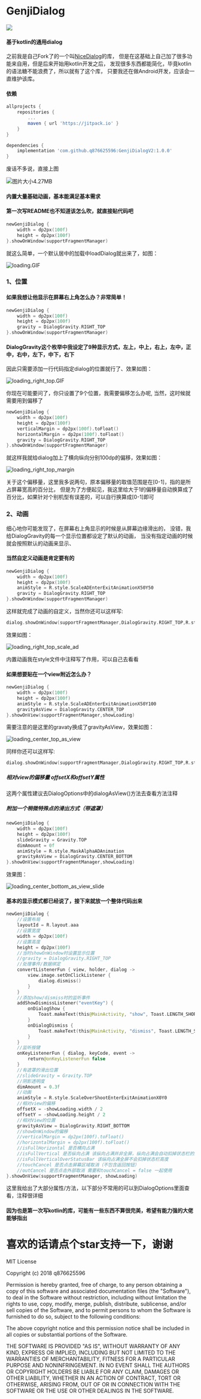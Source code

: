 # GenjiDialog

[![](https://jitpack.io/v/q876625596/GenjiDialogV2.svg)](https://jitpack.io/#q876625596/GenjiDialogV2)

#### 基于kotlin的通用dialog


之前我是自己Fork了的一个叫[NiceDialog](https://github.com/SheHuan/NiceDialog)的库，
但是在这基础上自己加了很多功能来自用，但是后来开始用kotlin开发之后，
发现很多东西都能简化，毕竟kotlin的语法糖不能浪费了，所以就有了这个库，
只要我还在做Android开发，应该会一直维护该库。

#### 依赖

``` groovy
allprojects {
	repositories {
		...
		maven { url 'https://jitpack.io' }
	}
}
```

``` groovy
dependencies {
    implementation 'com.github.q876625596:GenjiDialogV2:1.0.0'
}
```
废话不多说，直接上图

![图片大小4.27MB](image/need_healing_compress.GIF)

#### 内置大量基础动画，基本能满足基本需求

#### 第一次写README也不知道该怎么吹，就直接贴代码吧

``` kotlin
newGenjiDialog {
    width = dp2px(100f)
    height = dp2px(100f)
}.showOnWindow(supportFragmentManager)
```

就这么简单，一个默认居中的加载中loadDialog就出来了，如图：

![loading.GIF](image/loading.gif)

### 1、位置

#### 如果我想让他显示在屏幕右上角怎么办？非常简单！

``` kotlin
newGenjiDialog {
    width = dp2px(100f)
    height = dp2px(100f)
    gravity = DialogGravity.RIGHT_TOP
}.showOnWindow(supportFragmentManager)
```
#### DialogGravity这个枚举中我设定了9种显示方式，左上，中上，右上，左中，正中，右中，左下，中下，右下
因此只需要添加一行代码指定dialog的位置就行了、效果如图：

![loading_right_top.GIF](image/loading_right_top.gif)

你现在可能要问了，你只设置了9个位置，我需要偏移怎么办呢,
当然，这时候就需要用到偏移了

``` kotlin
newGenjiDialog {
    width = dp2px(100f)
    height = dp2px(100f)
    verticalMargin = dp2px(100f).toFloat()
    horizontalMargin = dp2px(100f).toFloat()
    gravity = DialogGravity.RIGHT_TOP
}.showOnWindow(supportFragmentManager)
```

就这样我就给dialog加上了横向纵向分别100dp的偏移，效果如图：

![loading_right_top_margin](image/loading_right_top_margin.gif)

关于这个偏移量，这里我多说两句，原本偏移量的取值范围是在[0-1]，指的是所占屏幕宽高的百分比，
但是为了方便起见，我这里给大于1的偏移量自动换算成了百分比，如果针对个别机型有误差的，可以自行换算成[0-1]即可

### 2、动画

细心地你可能发现了，在屏幕右上角显示的时候是从屏幕边缘滑出的，
没错，我给DialogGravity的每一个显示位置都设定了默认的动画，
当没有指定动画的时候就会按照默认的动画来显示、

#### 当然自定义动画是肯定要有的
``` kotlin
newGenjiDialog {
    width = dp2px(100f)
    height = dp2px(100f)
    animStyle = R.style.ScaleADEnterExitAnimationX50Y50
    gravity = DialogGravity.RIGHT_TOP
}.showOnWindow(supportFragmentManager)
```

这样就完成了动画的自定义，当然你还可以这样写:
``` kotlin
dialog.showOnWindow(supportFragmentManager,DialogGravity.RIGHT_TOP,R.style.ScaleADEnterExitAnimationX50Y50)
```

效果如图：

![loading_right_top_scale_ad](image/loading_right_top_scale_ad.gif)

内置动画我在style文件中注释写了作用，可以自己去看看

#### 如果想要贴在一个view附近怎么办？

``` kotlin
newGenjiDialog {
    width = dp2px(100f)
    height = dp2px(100f)
    animStyle = R.style.ScaleADEnterExitAnimationX50Y100
    gravityAsView = DialogGravity.CENTER_TOP
}.showOnView(supportFragmentManager,showLoading)
```

需要注意的是这里的gravaty换成了gravityAsView，效果如图：

![loading_center_top_as_view](image/loading_center_top_as_view.gif)

同样你还可以这样写:
``` kotlin
dialog.showOnWindow(supportFragmentManager,DialogGravity.RIGHT_TOP,R.style.ScaleADEnterExitAnimationX50Y50)
```

##### 相对view的偏移量 offsetX和offsetY属性
这两个属性建议去DialogOptions中的dialogAsView()方法去查看方法注释


##### 附加一个稍微特殊点的滑出方式（带遮罩）
``` kotlin
newGenjiDialog {
    width = dp2px(100f)
    height = dp2px(100f)
    slideGravity = Gravity.TOP
    dimAmount = 0f
    animStyle = R.style.MaskAlphaADAnimation
    gravityAsView = DialogGravity.CENTER_BOTTOM
}.showOnView(supportFragmentManager,showLoading)
```

效果图：

![loading_center_bottom_as_view_slide](image/loading_center_bottom_as_view_slide.gif)


#### 基本的显示模式都已经说了，接下来就放一个整体代码出来

``` kotlin
newGenjiDialog {
    //设置布局
    layoutId = R.layout.aaa
    //设置宽度
    width = dp2px(100f)
    //设置高度
    height = dp2px(100f)
    //当时showOnWindow时设置显示位置
    //gravity = DialogGravity.RIGHT_TOP
    //处理事件/数据绑定
    convertListenerFun { view, holder, dialog ->
        view.image.setOnClickListener {
            dialog.dismiss()
        }
    }
    //添加show/dismiss时的监听事件
    addShowDismissListener("eventKey") {
        onDialogShow {
            Toast.makeText(this@MainActivity, "show", Toast.LENGTH_SHORT).show()
        }
        onDialogDismiss {
            Toast.makeText(this@MainActivity, "dismiss", Toast.LENGTH_SHORT).show()
        }
    }
    //监听按键
    onKeyListenerFun { dialog, keyCode, event ->
        return@onKeyListenerFun false
    }
    //有遮罩的滑出位置
    //slideGravity = Gravity.TOP
    //阴影透明度
    dimAmount = 0.3f
    //动画
    animStyle = R.style.ScaleOverShootEnterExitAnimationX0Y0
    //相对view的偏移
    offsetX = -showLoading.width / 2
    offsetY = -showLoading.height / 2
    //相对View的位置
    gravityAsView = DialogGravity.RIGHT_BOTTOM
    //showOnWindow的偏移
    //verticalMargin = dp2px(100f).toFloat()
    //horizontalMargin = dp2px(100f).toFloat()
    //isFullHorizontal 是否横向占满
    //isFullVertical 是否纵向占满 该纵向占满并非全屏，纵向占满会自动扣掉状态栏的高度
    //isFullVerticalOverStatusBar 该纵向占满全屏不会扣掉状态栏高度
    //touchCancel 是否点击屏幕区域取消（不包含返回按钮）
    //outCancel 是否点击外部取消 需要和touchCancel = false 一起使用
}.showOnView(supportFragmentManager, showLoading)
```


这里我给出了大部分属性/方法，以下部分不常用的可以到DialogOptions里面查看，注释很详细

#### 因为也是第一次写kotlin的库，可能有一些东西不算很完美，希望有能力强的大佬能够指出

# 喜欢的话请点个star支持一下，谢谢


MIT License

Copyright (c) 2018 q876625596

Permission is hereby granted, free of charge, to any person obtaining a copy
of this software and associated documentation files (the "Software"), to deal
in the Software without restriction, including without limitation the rights
to use, copy, modify, merge, publish, distribute, sublicense, and/or sell
copies of the Software, and to permit persons to whom the Software is
furnished to do so, subject to the following conditions:

The above copyright notice and this permission notice shall be included in all
copies or substantial portions of the Software.

THE SOFTWARE IS PROVIDED "AS IS", WITHOUT WARRANTY OF ANY KIND, EXPRESS OR
IMPLIED, INCLUDING BUT NOT LIMITED TO THE WARRANTIES OF MERCHANTABILITY,
FITNESS FOR A PARTICULAR PURPOSE AND NONINFRINGEMENT. IN NO EVENT SHALL THE
AUTHORS OR COPYRIGHT HOLDERS BE LIABLE FOR ANY CLAIM, DAMAGES OR OTHER
LIABILITY, WHETHER IN AN ACTION OF CONTRACT, TORT OR OTHERWISE, ARISING FROM,
OUT OF OR IN CONNECTION WITH THE SOFTWARE OR THE USE OR OTHER DEALINGS IN THE
SOFTWARE.
